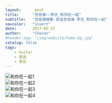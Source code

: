 ```yaml
---
layout:      post
title:      "吉他谱——李志_和你在一起"
subtitle:   "吉他谱搜集-民谣吉他谱-李志_和你在一起"
navcolor:   "invert"
date:       2017-02-23
author:     "Cheson"
#header-img: "/img/website/home-bg.jpg"
catalog: false
tags:
    - Guitar
    - 民谣
    - 李志
---
```


![和你在一起1](https://chendongqi.github.io/blog/img/2017-02-23-guitar_lizhi_henizaiyiqi/和你在一起1.png)    
![和你在一起2](https://chendongqi.github.io/blog/img/2017-02-23-guitar_lizhi_henizaiyiqi/和你在一起2.png)    
![和你在一起3](https://chendongqi.github.io/blog/img/2017-02-23-guitar_lizhi_henizaiyiqi/和你在一起3.png)    
![和你在一起4](https://chendongqi.github.io/blog/img/2017-02-23-guitar_lizhi_henizaiyiqi/和你在一起4.png)
